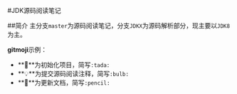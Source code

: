 #JDK源码阅读笔记

##简介
主分支`master`为源码阅读笔记，分支`JDKX`为源码解析部分，现主要以`JDK8`为主。



**gitmoji**示例：

- **:tada:**为初始化项目，简写`:tada:`
- **:bulb:**为提交源码阅读注释，简写`:bulb:`
- **:pencil:**为更新文档，简写`:pencil:`


